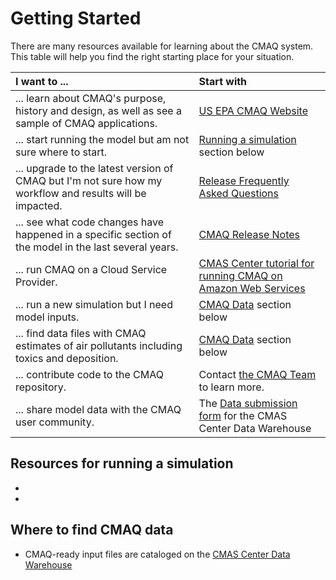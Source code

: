 # Getting Started

There are many resources available for learning about the CMAQ system.  This table will help you find the right starting place for your situation. 

|**I want to ...**|**Start with**|
|:--------------|:----|
|... learn about CMAQ's purpose, history and design, as well as see a sample of CMAQ applications. | [US EPA CMAQ Website](www.epa.gov/cmaq)|
|... start running the model but am not sure where to start. | [Running a simulation](#getting_running) section below |
|... upgrade to the latest version of CMAQ but I'm not sure how my workflow and results will be impacted. | [Release Frequently Asked Questions](./Release_FAQ/README.md) |
|... see what code changes have happened in a specific section of the model in the last several years. | [CMAQ Release Notes](./Release_Notes/README.md)|
|... run CMAQ on a Cloud Service Provider. | [CMAS Center tutorial for running CMAQ on Amazon Web Services](https://pcluster-cmaq.readthedocs.io/en/latest/index.html) |
|... run a new simulation but I need model inputs. |[CMAQ Data](#cmaq_data) section below|
|... find data files with CMAQ estimates of air pollutants including toxics and deposition. | [CMAQ Data](#cmaq_data) section below|
|... contribute code to the CMAQ repository. | Contact [the CMAQ Team](mailto:CMAQ_Team@epa.gov) to learn more.|
|... share model data with the CMAQ user community. | The [Data submission form](https://docs.google.com/forms/d/1lH6UdllyVvD-ISATfPxMqwe3Xr6n2ed6AiGkEspxVag/) for the CMAS Center Data Warehouse| 

<a id=getting_running></a>
## Resources for running a simulation
*
*

<a id=cmaq_data></a>
## Where to find CMAQ data
* CMAQ-ready input files are cataloged on the [CMAS Center Data Warehouse](https://dataverse.unc.edu/dataverse/cmascenter)
